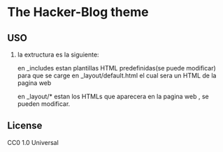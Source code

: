 # The Hacker-Blog theme

## USO

1. la extructura es la siguiente:

	en _includes estan plantillas HTML predefinidas(se puede modificar) para
	que se carge en _layout/default.html el cual sera un HTML de la pagina web

	en _layout/* estan los HTMLs que aparecera en la pagina web , se pueden modificar.

## License

CC0 1.0 Universal
